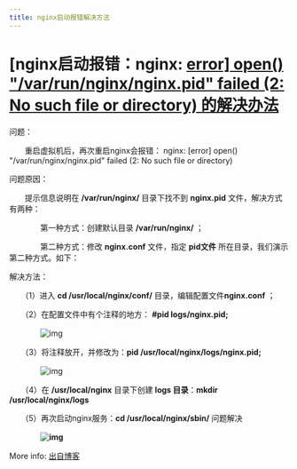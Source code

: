 ```yaml
---
title: nginx启动报错解决方法
---
```

# [nginx启动报错：nginx: [error\] open() "/var/run/nginx/nginx.pid" failed (2: No such file or directory) 的解决办法](https://www.cnblogs.com/chenmingjun/p/10052205.html)



问题：

　　重启虚拟机后，再次重启nginx会报错： nginx: [error] open() "/var/run/nginx/nginx.pid" failed (2: No such file or directory) 

问题原因：

　　提示信息说明在 **/var/run/nginx/** 目录下找不到 **nginx.pid** 文件，解决方式有两种：

　　　　第一种方式：创建默认目录 **/var/run/nginx/** ；

　　　　第二种方式：修改 **nginx.conf** 文件，指定 **pid文件** 所在目录，我们演示第二种方式。如下：

解决方法：

　　（1）进入 **cd /usr/local/nginx/conf/** 目录，编辑配置文件**nginx.conf** ；

　　（2）在配置文件中有个注释的地方： **#pid        logs/nginx.pid;**

　　　　![img](https://img2018.cnblogs.com/blog/841693/201812/841693-20181202091211760-1232270726.png)

　　（3）将注释放开，并修改为：**pid    /usr/local/nginx/logs/nginx.pid;**

　　　　![img](https://img2018.cnblogs.com/blog/841693/201812/841693-20181202091241654-2034612437.png)

　　（4）在 **/usr/local/nginx** 目录下创建 **logs 目录**：**mkdir /usr/local/nginx/logs**

　　（5）再次启动nginx服务：**cd /usr/local/nginx/sbin/** 问题解决

　　　　**![img](https://img2018.cnblogs.com/blog/841693/201812/841693-20181202091529040-630051096.png)**

More info: [出自博客](https://www.cnblogs.com/chenmingjun/p/10052205.html)

